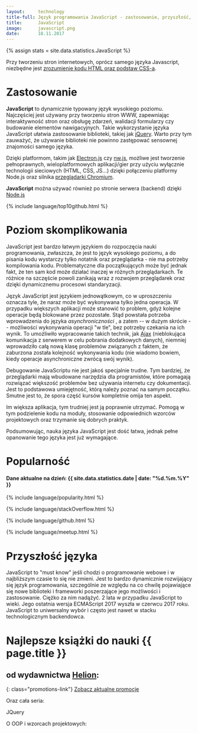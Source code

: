 ```yaml
---
layout:     technology
title-full: Język programowania JavaScript - zastosowanie, przyszłość, polecane książki
title:      JavaScript
image:		javascript.png
date:       18.11.2017
---
```


{% assign stats = site.data.statistics.JavaScript %}

Przy tworzeniu stron internetowych, oprócz samego języka Javascript, niezbędne jest [zrozumienie kodu HTML oraz podstaw CSS-a](/technologie/html&css).

# Zastosowanie

**JavaScript** to dynamicznie typowany język wysokiego poziomu. Najczęściej jest używany przy tworzeniu stron WWW, zapewniając interaktywność stron oraz obsługę zdarzeń, walidacji formularzy czy budowanie elementów nawigacyjnych. Takie wykorzystanie języka JavaScript ułatwia zastosowanie biblioteki, takiej jak [jQuery](https://jquery.com/). Warto przy tym zauważyć, że używanie biblioteki nie powinno zastępować sensownej znajomości samego języka.

Dzięki platformom, takim jak [Electron.js](https://electron.atom.io/) czy [nw.js](https://nwjs.io/), możliwe jest tworzenie pełnoprawnych, wieloplatformowych aplikacji/gier przy użyciu wyłącznie technologii sieciowych (HTML, CSS, JS...) dzięki połączeniu platformy Node.js oraz silnika [przeglądarki Chromium](https://www.chromium.org/).

**JavaScript** można używać również po stronie serwera (backend) dzięki [Node.js](/technologie/node.js)

{% include language/top10github.html %}

# Poziom skomplikowania

JavaScript jest bardzo łatwym językiem do rozpoczęcia nauki programowania, zwłaszcza, że jest to język wysokiego poziomu, a do pisania kodu wystarczy tylko notatnik oraz przeglądarka - nie ma potrzeby kompilowania kodu. Problematyczne dla początkujących może być jednak fakt, że ten sam kod może działać inaczej w różnych przeglądarkach. Te różnice na szczęście powoli zanikają wraz z rozwojem przeglądarek oraz dzięki dynamicznemu procesowi standaryzacji.

Język JavaScript jest językiem jednowątkowym, co w uproszczeniu oznacza tyle, że naraz może być wykonywana tylko jedna operacja. W przypadku większych aplikacji może stanowić to problem, gdyż kolejne operacje będą blokowane przez pozostałe. Stąd powstała potrzeba wprowadzenia do języka *asynchroniczności* , a zatem -- w dużym skrócie -- możliwości wykonywania operacji "w tle", bez potrzeby czekania na ich wynik. To umożliwiło wypracowanie takich technik, jak [Ajax](https://developer.mozilla.org/en/docs/AJAX) (nieblokująca komunikacja z serwerem w celu pobrania dodatkowych danych), niemniej wprowadziło całą nową klasę problemów związanych z faktem, że zaburzona została kolejność wykonywania kodu (nie wiadomo bowiem, kiedy operacje asynchroniczne zwrócą swój wynik).

Debugowanie JavaScriptu nie jest jakoś specjalnie trudne. Tym bardziej, że przeglądarki mają wbudowane narzędzia dla programistów, które pomagają rozwiązać większość problemów bez używania internetu czy dokumentacji. Jest to podstawowa umiejętność, którą należy poznać na samym początku. Smutne jest to, że spora część kursów kompletnie omija ten aspekt.

Im większa aplikacja, tym trudniej jest ją poprawnie utrzymać. Pomogą w tym podzielenie kodu na moduły, stosowanie odpowiednich wzorców projektowych oraz trzymanie się dobrych praktyk.

Podsumowując, nauka języka JavaScript jest dość łatwa, jednak pełne opanowanie tego języka jest już wymagające.

# Popularność

<h4>Dane aktualne na dzień: {{ site.data.statistics.date | date: "%d.%m.%Y"  }}</h4>

{% include language/popularity.html %}

{% include language/stackOverflow.html %}

{% include language/github.html %}

{% include language/meetup.html %}

# Przyszłość języka

JavaScript to "must know" jeśli chodzi o programowanie webowe i w najbliższym czasie to się nie zmieni. Jest to bardzo dynamicznie rozwijający się język programowania, szczególnie ze względu na co chwilę pojawiające się nowe biblioteki i frameworki poszerzające jego możliwości i zastosowanie. Ciężko za nim nadążyć. 2 lata w przypadku JavaScript to wieki. Jego ostatnia wersja ECMAScript 2017 wyszła w czerwcu 2017 roku. JavaScript to uniwersalny wybór i często jest nawet w stacku technologicznym backendowca.

# Najlepsze książki do nauki {{ page.title }}
## od wydawnictwa [Helion](https://helion.pl/view/9102Q):

{: class="promotions-link"}
[Zobacz aktualne promocje](https://helion.pl/page/9102Q/promocje)


<div class="book">
    <script src="https://helion.pl/plugins/new/ksiazkasm.phi?id=jsqwdk&nr=9102Q&size=181&dodaj=0&utf8=1"></script>
</div>

<div class="book">
    <script src="https://helion.pl/plugins/new/ksiazkasm.phi?id=ecmasc&nr=9102Q&size=181&dodaj=0&utf8=1"></script>
</div>

<div class="book">
    <script src="https://helion.pl/plugins/new/ksiazkasm.phi?id=jascpz&nr=9102Q&size=181&dodaj=0&utf8=1"></script>
</div>

<div class="book">
    <script src="https://helion.pl/plugins/new/ksiazkasm.phi?id=efprjs&nr=9102Q&size=181&dodaj=0&utf8=1"></script>
</div>

<div class="book">
    <script src="https://helion.pl/plugins/new/ksiazkasm.phi?id=jscmoc&nr=9102Q&size=181&dodaj=0&utf8=1"></script>
</div>

<div class="book">
    <script src="https://helion.pl/plugins/new/ksiazkasm.phi?id=prjsrg&nr=9102Q&size=181&dodaj=0&utf8=1"></script>
</div>

Oraz cała seria:

<div class="book">
    <script src="https://helion.pl/plugins/new/ksiazkasm.phi?id=tjndro&nr=9102Q&size=181&dodaj=0&utf8=1"></script>
</div>

<div class="book">
    <script src="https://helion.pl/plugins/new/ksiazkasm.phi?id=tajnjs&nr=9102Q&size=181&dodaj=0&utf8=1"></script>
</div>

<div class="book">
    <script src="https://helion.pl/plugins/new/ksiazkasm.phi?id=tajejs&nr=9102Q&size=181&dodaj=0&utf8=1"></script>
</div>

<div class="book">
    <script src="https://helion.pl/plugins/new/ksiazkasm.phi?id=tjsasy&nr=9102Q&size=181&dodaj=0&utf8=1"></script>
</div>

<div class="book">
    <script src="https://helion.pl/plugins/new/ksiazkasm.phi?id=tjtypy&nr=9102Q&size=181&dodaj=0&utf8=1"></script>
</div>

<div class="book">
    <script src="https://helion.pl/plugins/new/ksiazkasm.phi?id=tjszak&nr=9102Q&size=181&dodaj=0&utf8=1"></script>
</div>

JQuery

<div class="book">
    <script src="https://helion.pl/plugins/new/ksiazkasm.phi?id=bjqswp&nr=9102Q&size=181&utf8=1"></script>
</div>

<div class="book">
    <script src="https://helion.pl/plugins/new/ksiazkasm.phi?id=jquer3&nr=9102Q&size=181&utf8=1"></script>
</div>

O OOP i wzorcach projektowych:

<div class="book">
    <script src="https://helion.pl/plugins/new/ksiazkasm.phi?id=jascwz&nr=9102Q&size=181&dodaj=0&utf8=1"></script>
</div>

<div class="book">
    <script src="https://helion.pl/plugins/new/ksiazkasm.phi?id=misjsp&nr=9102Q&size=181&dodaj=0&utf8=1"></script>
</div>

